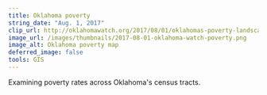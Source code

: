 ```yaml
---
title: Oklahoma poverty
string_date: "Aug. 1, 2017"
clip_url: http://oklahomawatch.org/2017/08/01/oklahomas-poverty-landscape/
image_url: /images/thumbnails/2017-08-01-oklahoma-watch-poverty.png
image_alt: Oklahoma poverty map
deferred_image: false
tools: GIS
---
```

Examining poverty rates across Oklahoma's census tracts.
